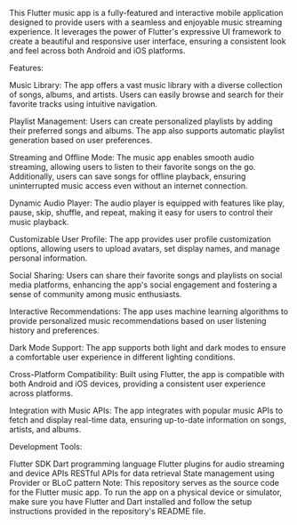This Flutter music app is a fully-featured and interactive mobile application designed to provide users with a seamless and enjoyable music streaming experience. It leverages the power of Flutter's expressive UI framework to create a beautiful and responsive user interface, ensuring a consistent look and feel across both Android and iOS platforms.

Features:

Music Library: The app offers a vast music library with a diverse collection of songs, albums, and artists. Users can easily browse and search for their favorite tracks using intuitive navigation.

Playlist Management: Users can create personalized playlists by adding their preferred songs and albums. The app also supports automatic playlist generation based on user preferences.

Streaming and Offline Mode: The music app enables smooth audio streaming, allowing users to listen to their favorite songs on the go. Additionally, users can save songs for offline playback, ensuring uninterrupted music access even without an internet connection.

Dynamic Audio Player: The audio player is equipped with features like play, pause, skip, shuffle, and repeat, making it easy for users to control their music playback.

Customizable User Profile: The app provides user profile customization options, allowing users to upload avatars, set display names, and manage personal information.

Social Sharing: Users can share their favorite songs and playlists on social media platforms, enhancing the app's social engagement and fostering a sense of community among music enthusiasts.

Interactive Recommendations: The app uses machine learning algorithms to provide personalized music recommendations based on user listening history and preferences.

Dark Mode Support: The app supports both light and dark modes to ensure a comfortable user experience in different lighting conditions.

Cross-Platform Compatibility: Built using Flutter, the app is compatible with both Android and iOS devices, providing a consistent user experience across platforms.

Integration with Music APIs: The app integrates with popular music APIs to fetch and display real-time data, ensuring up-to-date information on songs, artists, and albums.

Development Tools:

Flutter SDK
Dart programming language
Flutter plugins for audio streaming and device APIs
RESTful APIs for data retrieval
State management using Provider or BLoC pattern
Note: This repository serves as the source code for the Flutter music app. To run the app on a physical device or simulator, make sure you have Flutter and Dart installed and follow the setup instructions provided in the repository's README file.
